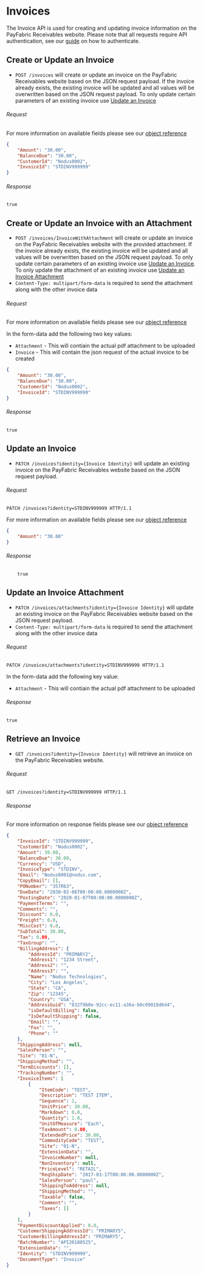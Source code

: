 Invoices
============

The Invoice API is used for creating and updating invoice information on the PayFabric Receivables website. Please note that all requests require API authentication, see our [guide](Token.md) on how to authenticate.

Create or Update an Invoice
--------------------

* `POST /invoices` will create or update an invoice on the PayFabric Receivables website based on the JSON request payload. If the invoice already exists, the existing invoice will be updated and all values will be overwritten based on the JSON request payload. To only update certain parameters of an existing invoice use [Update an Invoice](#update-an-invoice)

###### Request
For more information on available fields please see our [object reference](../../Objects/Invoice.md#InvoicePost)
```json
{
	"Amount": "30.00",
	"BalanceDue": "30.00",
	"CustomerId": "Nodus0002",
	"InvoiceId": "STDINV999999"
}
```


###### Response
```text
true
```


Create or Update an Invoice with an Attachment
--------------------

* `POST /invoices/InvoiceWithAttachment` will create or update an invoice on the PayFabric Receivables website with the provided attachment. If the invoice already exists, the existing invoice will be updated and all values will be overwritten based on the JSON request payload. To only update certain parameters of an existing invoice use [Update an Invoice](#update-an-invoice). To only update the attachment of an existing invoice use [Update an Invoice Attachment](#update-an-invoice-attachment)
* `Content-Type: multipart/form-data` is required to send the attachment along with the other invoice data

###### Request
For more information on available fields please see our [object reference](../../Objects/Invoice.md#InvoicePost)

In the form-data add the following two key values:
* `Attachment` - This will contiain the actual pdf attachment to be uploaded
* `Invoice` - This will contain the json request of the actual invoice to be created
```json
{
	"Amount": "30.00",
	"BalanceDue": "30.00",
	"CustomerId": "Nodus0002",
	"InvoiceId": "STDINV999999"
}
```


###### Response
```text
true
```


Update an Invoice
--------------------

* `PATCH /invoices?identity={Invoice Identity}` will update an existing invoice on the PayFabric Receivables website based on the JSON request payload.

###### Request
```http
PATCH /invoices?identity=STDINV999999 HTTP/1.1
```
For more information on available fields please see our [object reference](../../Objects/Invoice.md#InvoicePost)
```json
{
	"Amount": "30.00"
}
```


###### Response
```
	true
```


Update an Invoice Attachment
--------------------

* `PATCH /invoices/attachments?identity={Invoice Identity}` will update an existing invoice on the PayFabric Receivables website based on the JSON request payload.
* `Content-Type: multipart/form-data` is required to send the attachment along with the other invoice data

###### Request
```http
PATCH /invoices/attachments?identity=STDINV999999 HTTP/1.1
```
In the form-data add the following key value:
* `Attachment` - This will contiain the actual pdf attachment to be uploaded


###### Response
```text
true
```


Retrieve an Invoice
--------------------

* `GET /invoices?identity={Invoice Identity}` will retrieve an invoice on the PayFabric Receivables website.

###### Request
```http
GET /invoices?identity=STDINV999999 HTTP/1.1
```

###### Response
For more information on response fields please see our [object reference](../../Objects/Invoice.md#InvoiceIntegrationResponse)
```json
{
    "InvoiceId": "STDINV999999",
    "CustomerId": "Nodus0002",
    "Amount": 30.00,
    "BalanceDue": 30.00,
    "Currency": "USD",
    "InvoiceType": "STDINV",
    "Email": "Nodus0001@nodus.com",
    "CopyEmail": [],
    "PONumber": "357R63",
    "DueDate": "2030-02-06T00:00:00.0000000Z",
    "PostingDate": "2020-01-07T00:00:00.0000000Z",
    "PaymentTerms": "",
    "Comments": "",
    "Discount": 0.0,
    "Freight": 0.0,
    "MiscCost": 0.0,
    "SubTotal": 30.00,
    "Tax": 0.00,
    "TaxGroup": "",
    "BillingAddress": {
        "AddressId": "PRIMARY2",
        "Address1": "1234 Street",
        "Address2": "",
        "Address3": "",
        "Name": "Nodus Technologies",
        "City": "Los Angeles",
        "State": "CA",
        "Zip": "12345",
        "Country": "USA",
        "AddressGuid": "832f9b0e-92cc-ec11-a36a-b0c09018d6d4",
        "isDefaultBilling": false,
        "IsDefaultShipping": false,
        "Email": "",
        "Fax": "",
        "Phone": ""
    },
    "ShippingAddress": null,
    "SalesPerson": "",
    "Site": "01-N",
    "ShippingMethod": "",
    "TermDiscounts": [],
    "TrackingNumber": "",
    "InvoiceItems": [
        {
            "ItemCode": "TEST",
            "Description": "TEST ITEM",
            "Sequence": 1,
            "UnitPrice": 30.00,
            "Markdown": 0.0,
            "Quantity": 1.0,
            "UnitOfMeasure": "Each",
            "TaxAmount": 0.00,
            "ExtendedPrice": 30.00,
            "CommodityCode": "TEST",
            "Site": "01-N",
            "ExtensionData": "",
            "InvoiceNumber": null,
            "NonInventory": null,
            "PriceLevel": "RETAIL",
            "ReqShipDate": "2017-03-17T00:00:00.0000000Z",
            "SalesPerson": "paul",
            "ShippingToAddress": null,
            "ShippingMethod": "",
            "Taxable": false,
            "Comment": "",
            "Taxes": []
        }
    ],
    "PaymentDiscountApplied": 0.0,
    "CustomerShippingAddressId": "PRIMARY5",
    "CustomerBillingAddressId": "PRIMARY5",
    "BatchNumber": "API20180525",
    "ExtensionData": "",
    "Identity": "STDINV999999",
    "DocumentType": "Invoice"
}
```
